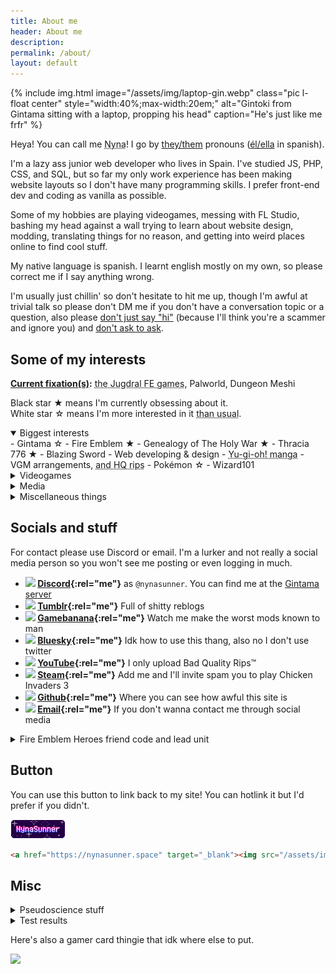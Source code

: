 ```yaml
---
title: About me
header: About me
description: 
permalink: /about/
layout: default
---
```

{% include img.html image="/assets/img/laptop-gin.webp" class="pic l-float center" style="width:40%;max-width:20em;" alt="Gintoki from Gintama sitting with a laptop, propping his head" caption="He's just like me frfr" %}

Heya! You can call me <abbr tabindex="0" title="Pronounced nee-nah">Nyna</abbr>! I go by [they/them](https://en.pronouns.page/they%26they/them/themself) pronouns ([él/ella](https://pronombr.es/%C3%A9l%26ella) in spanish).

I'm a lazy ass junior web developer who lives in Spain. I've studied JS, PHP, CSS, and SQL, but so far my only work experience has been making website layouts so I don't have many programming skills. I prefer front-end dev and coding as vanilla as possible.

Some of my hobbies are playing videogames, messing with FL Studio, bashing my head against a wall trying to learn about website design, modding, translating things for no reason, and getting into weird places online to find cool stuff.

My native language is spanish. I learnt english mostly on my own, so please correct me if I say anything wrong.

I'm usually just chillin' so don't hesitate to hit me up, though I'm awful at trivial talk so please don't DM me if you don't have a conversation topic or a question, also please [don't just say "hi"](https://nohello.net/) (because I'll think you're a scammer and ignore you) and [don't ask to ask](https://dontasktoask.com/).

## Some of my interests

**<u>Current fixation(s)</u>:** <abbr tabindex="0" title="Those are Fire Emblem Genealogy of the Holy War, and Fire Emblem Thracia 776">the Jugdral FE games</abbr>, Palworld, Dungeon Meshi

Black star ★ means I'm currently obsessing about it.<br>
White star ☆ means I'm more interested in it <abbr tabindex="0" title="And thus I'm more likely to obsess about it soon">than usual</abbr>.

<details open="">
	<summary class="bigsummary">Biggest interests</summary>
<div markdown="1">
- Gintama ☆
- Fire Emblem ★
	- Genealogy of The Holy War ★
	- Thracia 776 ★
	- Blazing Sword
- Web developing & design
- <abbr tabindex="0" title="Early manga/season zero is my fave">Yu-gi-oh! manga</abbr>
- VGM arrangements, <abbr tabindex="0" title="SiIvagunner, TTGD, Myskit, IkaGunner, etc">and HQ rips</abbr>
- Pokémon ☆
- Wizard101
</div>
</details>

<details>
	<summary class="bigsummary">Videogames</summary>
<div markdown="1">
- Drawn to Life
- Age of Empires II
- A Dance Of Fire And Ice
- Palworld ☆
- Minecraft ☆
- Terraria
- Ace Attorney
- The Sims
- Kid Icarus
- Slime Rancher
</div>
</details>

<details>
	<summary class="bigsummary">Media</summary>
<div markdown="1">
- BattleBots
- <abbr tabindex="0" title="I can't fight it.">Homestuck</abbr>
- Dungeon Meshi ☆
- <abbr tabindex="0" title="Joseph best jojo and Kakyoin best jobro">JoJo's Bizarre Adventure</abbr>
- Studio Ghibli movies
- Star Wars
- Warrior Cats
</div>
</details>

<details>
	<summary class="bigsummary">Miscellaneous things</summary>
<div markdown="1">
- YTPs, specially YTPMVs
- Dragons
- Wizards
- Knights
- Memes that everyone hates like amogus and morbius
- Space aesthetics
- Piracy, tee hee :3c
- Pyrotechnics and fire in general
- Biology
- Vexillology
</div>
</details>

## Socials and stuff

For contact please use Discord or email. I'm a lurker and not really a social media person so you won't see me posting or even logging in much.

- **<img class="svg" src="https://cdn.simpleicons.org/discord/black"/> [Discord](https://discordapp.com/users/378953414740148228){:rel="me"}** as `@nynasunner`. You can find me at the [Gintama server](https://discord.gg/gintama)
- **<img class="svg" src="https://cdn.simpleicons.org/tumblr/black"/> [Tumblr](https://nynasunner.tumblr.com){:rel="me"}** Full of shitty reblogs
- **<img class="svg" src="https://cdn.simpleicons.org/gamebanana/black"/> [Gamebanana](https://gamebanana.com/members/2174941){:rel="me"}** Watch me make the worst mods known to man
- **<img class="svg" src="https://cdn.simpleicons.org/bluesky/black"/> [Bluesky](https://bsky.app/profile/nynasunner.bsky.social){:rel="me"}** Idk how to use this thang, also no I don't use twitter
- **<img class="svg" src="https://cdn.simpleicons.org/youtube/black"/> [YouTube](https://www.youtube.com/channel/UC0N-oSjxH0Rkqlf8Rc6HGEg){:rel="me"}** I only upload Bad Quality Rips™
- **<img class="svg" src="https://cdn.simpleicons.org/steam/black"/> [Steam](https://steamcommunity.com/id/nynasunner){:rel="me"}** Add me and I'll invite spam you to play Chicken Invaders 3
- **<img class="svg" src="https://cdn.simpleicons.org/github/black"/> [Github](https://github.com/NynaSunner){:rel="me"}** Where you can see how awful this site is
- **<img class="svg" src="https://cdn.simpleicons.org/gmail/black"/> [Email](mailto:nynasunner@gmail.com){:rel="me"}** If you don't wanna contact me through social media

<details>
	<summary class="">Fire Emblem Heroes friend code and lead unit</summary>
<div markdown="1">
- Friend code: `6594639314`
- Lead unit:
{% include img.html image="/assets/img/feh.webp" style="max-width: 15em;" class="pic center" alt="Groom Roy +6" %}
</div>
</details>

## Button

You can use this button to link back to my site! You can hotlink it but I'd prefer if you didn't.

<img src="/assets/img/button.gif" style="image-rendering: crisp-edges;">

```html
<a href="https://nynasunner.space" target="_blank"><img src="/assets/img/buttons/nynasunner.gif" alt="NynaSunner's button"/></a>
```

## Misc

<details>
	<summary class="bigsummary">Pseudoscience stuff</summary>
<div markdown="1">
I don't believe in these but personality tests are fun.
- **Zodiac**: ☀️Virgo, 🌙Aquarius, ⬆️Gemini
- **MBTI**: INTP-A / INFP-A
- **Enneagram**: 9w?
- **Classpect**: Knight of Space
- **Archetype**: Innocent self, Sage persona
</div>
</details>

<details>
	<summary class="bigsummary">Test results</summary>
<div>
	<ul>
		<li><a href="https://www.dragonflycave.com/quizzes/what-type-are-you/dragon"><img src="https://www.dragonflycave.com/typequiz/dragon.png" alt="Dragon" title="I am a Dragon-type!"></a></li>
		<li><a href="https://www.dragonflycave.com/quizzes/what-pokemon-are-you"><img src="https://www.dragonflycave.com/wpay/dragonite.gif" alt="I am a Dragonite!" title="Find out what Pokémon you are at The Cave of Dragonflies"></a></li>
		<li>{% include img.html image="/assets/img/hs/sign_06_01.png" alt="True Virgo" caption="True Virgo (Jade + Prospit + Space)" link="http://hs.hiveswap.com/ezodiac/truesign.php?TS=Virgo" %}</li>
	</ul>
</div>
</details>

Here's also a gamer card thingie that idk where else to put.
<div class="center">
	<a href="https://www.exophase.com/user/NynaSunner/"><img src="https://card.exophase.com/2/0/255356.png?1710630135"></a>
</div>
